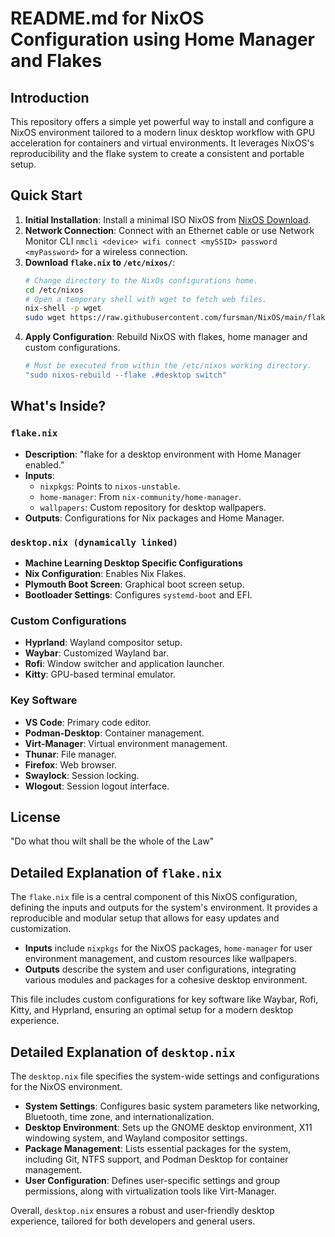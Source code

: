 
# README.md for NixOS Configuration using Home Manager and Flakes

## Introduction

This repository offers a simple yet powerful way to install and configure a NixOS environment tailored to a modern linux desktop workflow with GPU acceleration for containers and virtual environments. It leverages NixOS's reproducibility and the flake system to create a consistent and portable setup.

## Quick Start

1. **Initial Installation**: Install a minimal ISO NixOS from [NixOS Download](https://nixos.org/download).
2. **Network Connection**: Connect with an Ethernet cable or use Network Monitor CLI `nmcli <device> wifi connect <mySSID> password <myPassword>` for a wireless connection.
3. **Download `flake.nix` to `/etc/nixos/`**:
   ```bash
   # Change directory to the NixOs configurations home.
   cd /etc/nixos
   # Open a temporary shell with wget to fetch web files.
   nix-shell -p wget
   sudo wget https://raw.githubusercontent.com/fursman/NixOS/main/flake.nix
   ```
5. **Apply Configuration**: Rebuild NixOS with flakes, home manager and custom configurations.
   ```bash
   # Must be executed from within the /etc/nixos working directory.
   "sudo nixos-rebuild --flake .#desktop switch"
   ```

## What's Inside?

### `flake.nix`
- **Description**: "flake for a desktop environment with Home Manager enabled."
- **Inputs**: 
  - `nixpkgs`: Points to `nixos-unstable`.
  - `home-manager`: From `nix-community/home-manager`.
  - `wallpapers`: Custom repository for desktop wallpapers.
- **Outputs**: Configurations for Nix packages and Home Manager.

### `desktop.nix (dynamically linked)`
- **Machine Learning Desktop Specific Configurations**
- **Nix Configuration**: Enables Nix Flakes.
- **Plymouth Boot Screen**: Graphical boot screen setup.
- **Bootloader Settings**: Configures `systemd-boot` and EFI.

### Custom Configurations
- **Hyprland**: Wayland compositor setup.
- **Waybar**: Customized Wayland bar.
- **Rofi**: Window switcher and application launcher.
- **Kitty**: GPU-based terminal emulator.

### Key Software
- **VS Code**: Primary code editor.
- **Podman-Desktop**: Container management.
- **Virt-Manager**: Virtual environment management.
- **Thunar**: File manager.
- **Firefox**: Web browser.
- **Swaylock**: Session locking.
- **Wlogout**: Session logout interface.

## License

"Do what thou wilt shall be the whole of the Law"


## Detailed Explanation of `flake.nix`

The `flake.nix` file is a central component of this NixOS configuration, defining the inputs and outputs for the system's environment. It provides a reproducible and modular setup that allows for easy updates and customization.

- **Inputs** include `nixpkgs` for the NixOS packages, `home-manager` for user environment management, and custom resources like wallpapers.
- **Outputs** describe the system and user configurations, integrating various modules and packages for a cohesive desktop environment.

This file includes custom configurations for key software like Waybar, Rofi, Kitty, and Hyprland, ensuring an optimal setup for a modern desktop experience.

## Detailed Explanation of `desktop.nix`

The `desktop.nix` file specifies the system-wide settings and configurations for the NixOS environment.

- **System Settings**: Configures basic system parameters like networking, Bluetooth, time zone, and internationalization.
- **Desktop Environment**: Sets up the GNOME desktop environment, X11 windowing system, and Wayland compositor settings.
- **Package Management**: Lists essential packages for the system, including Git, NTFS support, and Podman Desktop for container management.
- **User Configuration**: Defines user-specific settings and group permissions, along with virtualization tools like Virt-Manager.

Overall, `desktop.nix` ensures a robust and user-friendly desktop experience, tailored for both developers and general users.

